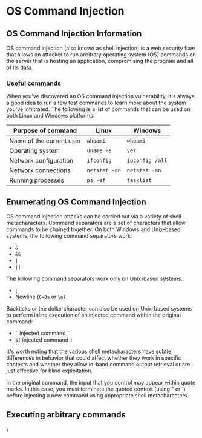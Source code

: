 # OS Command Injection

## OS Command Injection Information

OS command injection (also known as shell injection) is a web security flaw that allows an attacker to run arbitrary operating system (OS) commands on the server that is hosting an application, compromising the program and all of its data.

### Useful commands <a href="useful-commands" id="useful-commands"></a>

When you've discovered an OS command injection vulnerability, it's always a good idea to run a few test commands to learn more about the system you've infiltrated. The following is a list of commands that can be used on both Linux and Windows platforms:

| Purpose of command       | Linux         | Windows         |
| ------------------------ | ------------- | --------------- |
| Name of the current user | `whoami`      | `whoami`        |
| Operating system         | `uname -a`    | `ver`           |
| Network configuration    | `ifconfig`    | `ipconfig /all` |
| Network connections      | `netstat -an` | `netstat -an`   |
| Running processes        | `ps -ef`      | `tasklist`      |

## Enumerating OS Command Injection

OS command injection attacks can be carried out via a variety of shell metacharacters. Command separators are a set of characters that allow commands to be chained together. On both Windows and Unix-based systems, the following command separators work:

* `&`
* `&&`
* `|`
* `||`

The following command separators work only on Unix-based systems:

* `;`
* Newline (`0x0a` or `\n`)

Backticks or the dollar character can also be used on Unix-based systems to perform inline execution of an injected command within the original command:

* `` ` `` injected command `` ` ``
* `$(` injected command `)`

It's worth noting that the various shell metacharacters have subtle differences in behavior that could affect whether they work in specific contexts and whether they allow in-band command output retrieval or are just effective for blind exploitation.

In the original command, the input that you control may appear within quote marks. In this case, you must terminate the quoted context (using " or ') before injecting a new command using appropriate shell metacharacters.

## Executing arbitrary commands

\
